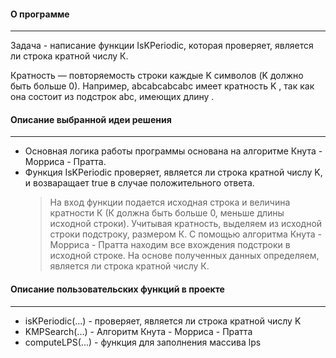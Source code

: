 #### О программе
---
Задача - написание функции IsKPeriodic, которая проверяет, является ли строка кратной числу К.

Кратность — повторяемость строки каждые K символов (K должно быть больше 0).
Например, abcabcabcabc имеет кратность K ,  так как она состоит из подстрок abc, имеющих длину .


#### Описание выбранной идеи решения
---
- Основная логика работы программы основана на алгоритме Кнута - Морриса - Пратта. 
- Функция IsKPeriodic проверяет, является ли строка кратной числу K, и возваращает true в случае положительного ответа.
    > На вход функции подается исходная строка и величина кратности К (К должна быть больше 0, меньше длины исходной строки).
    > Учитывая кратность, выделяем из исходной строки подстроку, размером К.
    > С помощью алгоритма Кнута - Морриса - Пратта находим все вхождения подстроки в исходной строке.
    > На основе полученных данных определяем, является ли строка кратной числу К.


#### Описание пользовательских функций в проекте
---
- isKPeriodic(...) - проверяет, является ли строка кратной числу K
- KMPSearch(...) - Алгоритм Кнута - Морриса - Пратта
- computeLPS(...) - функция для заполнения массива lps

